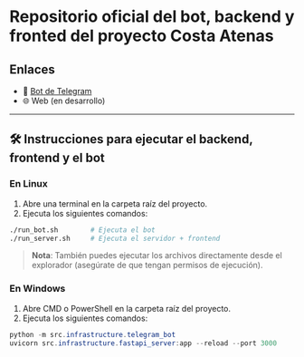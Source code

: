 # Repositorio oficial del bot, backend y fronted del proyecto Costa Atenas

## Enlaces

- 🤖 [Bot de Telegram](https://t.me/test_509_bot)
- 🌐 Web (en desarrollo)

---

## 🛠️ Instrucciones para ejecutar el backend, frontend y el bot

### En Linux

1. Abre una terminal en la carpeta raíz del proyecto.
2. Ejecuta los siguientes comandos:

```bash
./run_bot.sh        # Ejecuta el bot
./run_server.sh     # Ejecuta el servidor + frontend
````

> **Nota**: También puedes ejecutar los archivos directamente desde el explorador (asegúrate de que tengan permisos de ejecución).

### En Windows

1. Abre CMD o PowerShell en la carpeta raíz del proyecto.
2. Ejecuta los siguientes comandos:

```powershell
python -m src.infrastructure.telegram_bot
uvicorn src.infrastructure.fastapi_server:app --reload --port 3000
```
